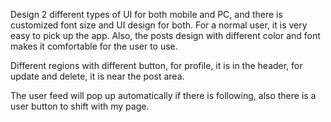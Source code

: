 Design 2 different types of UI for both mobile and PC, and there is customized font size and UI design for both.  For a normal user, it is very easy to pick up the app. Also, the posts design with different color and font makes it comfortable for the user to use. 

Different regions with different button, for profile, it is in the header, for update and delete, it is near the post area.

The user feed will pop up automatically if there is following, also there is a user button to shift with my page.
